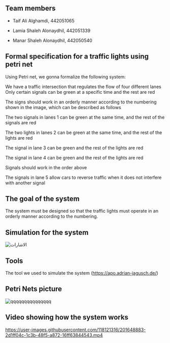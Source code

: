 ## Team members
- Taif Ali Alghamdi, 442051065

- Lamia Shaleh Alonaydhil, 442051339

- Manar Shaleh Alonaydhil, 442050540

## Formal specification for a traffic lights using petri net
Using Petri net, we gonna formalize the following system:

We have a traffic intersection that regulates the flow of four different lanes
Only certain signals can be green at a specific time and the rest are red

The signs should work in an orderly manner according to the numbering shown in the image, which can be described as follows

The two signals in lanes 1 can be green at the same time, and the rest of the signals are red

The two lights in lanes 2 can be green at the same time, and the rest of the lights are red

The signal in lane 3 can be green and the rest of the lights are red

The signal in lane 4 can be green and the rest of the lights are red

Signals should work in the order above

The signals in lane 5 allow cars to reverse traffic when it does not interfere with another signal

## The goal of the system
The system must be designed so that the traffic lights must operate in an orderly manner according to the numbering.

## Simulation for the system

![الاشارات](https://user-images.githubusercontent.com/98769412/201525590-2be0541c-3d2b-46b4-a5a5-f9c9c4dfe00a.png)


## Tools

The tool we used to simulate the system 
(https://apo.adrian-jagusch.de/)






##  Petri Nets picture

![qqqqqqqqqqqqqqq](https://user-images.githubusercontent.com/98769412/201526379-e8561116-75ae-4349-8475-9011ccd3b844.png)

## Video showing how the system works



https://user-images.githubusercontent.com/118121316/201648883-2d1ff04c-1c3b-48f5-a872-16ff63844543.mp4

